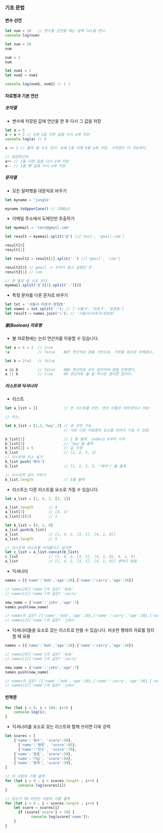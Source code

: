 ### 기초 문법

####  변수 선언

```javascript
let num = 10   // 변수를 선언할 때는 앞에 let을 쓴다.
console.log(num)

let num = 20
num

num = 2
num

let num1 = 1
let num2 = num1

console.log(num1, num2) // 1 1 

```



#### 자료형과 기본 연산

##### 숫자열

- 변수에 저장된 값에 연산을 한 후 다시 그 값을 저장

```javascript
let a = 5
a = a + 3 // 5에 3을 더한 값을 다시 a에 저장
console.log(a) // 8

a += 1 // 줄여 쓸 수도 있다. 8에 1을 더해 9를 a에 저장. 사칙연산 다 가능하다.

// 증감연산자
a++ // 1을 더한 값을 다시 a에 저장
a-- // 1을 뺀 값을 다시 a에 저장
```



##### 문자열

- 모든 알파벳을 대문자로 바꾸기

```javascript
let myname = 'jungle'

myname.toUpperCase() // JUNGLE
```

- 이메일 주소에서 도메인만 추출하기

```javascript
let myemail = 'test@gmail.com'

let result = myemail.split('@') //['test', 'gmail.com']

result[0]
result[1]

let result2 = result[1].split('.') //['gmail', 'com']

result2[0] // gmail -> 우리가 알고 싶었던 것
result2[1] // com

// 한 줄로 쓸 수도 있다.
myemail.split('@')[1].split('.')[0]
```

- 특정 문자를 다른 문자로 바꾸기

```javascript
let txt = '서울시-마포구-망원동'
let names = txt.split('-'); // ['서울시','마포구','망원동']
let result = names.join('>'); // '서울시>마포구>망원동'
```



##### 불(Boolean) 자료형

- 불 자료형에는 논리 연산자를 이용할 수 있습니다.

```javascript
let a = 4 > 2  // true
!a             // false    NOT 연산자로 참을 거짓으로, 거짓을 참으로 바꿔준다.

let b = 2!=2   // false

a && b         // false    AND 연산자로 모두 참이어야 참을 반환한다.
a || b         // true     OR 연산자로 둘 중 하나만 참이면 참이다.
```



##### 리스트와 딕셔너리

- 리스트

```javascript
let a_list = []            // 빈 리스트를 선언. 변수 이름은 아무것이나 가능!

// 또는,

let b_list = [1,2,'hey',3] // 로 선언 가능. 
                           // 서로 다른 자료형의 요소를 섞어서 가질 수 있음.

b_list[1]                  // 2 를 출력. index는 0부터 시작
b_list[2]                  // 'hey'를 출력
b_list[2] = 5              // 값 수정
b_list                     // [1, 2, 5, 3]
// 리스트에 요소 넣기
b_list.push('헤이')
b_list                     // [1, 2, 5, 3, "헤이"] 를 출력

// 리스트의 길이 구하기
b_list.length              // 5를 출력
```

- 리스트는 다른 리스트를 요소로 가질 수 있습니다.

```javascript
let a_list = [1, 4, 2, [3, 1]]

a_list.length       // 4
a_list[3]           // [3, 1]
a_list[3][1]        // 1

let b_list = [4, 1, 0]
a_list.push(b_list) 
a_list              // [1, 4, 2, [3, 1], [4, 1, 0]]
a_list.length       // 5

// 리스트와 리스트를 이어붙이고 싶다면
let c_list = a_list.concat(b_list)
c_list              // [1, 4, 2, [3, 1], [4, 1, 0], 4, 1, 0]
a_list              // [1, 4, 2, [3, 1], [4, 1, 0]] 변하지 않음
```

- 딕셔너리

```javascript
names = [{'name':'bob','age':20},{'name':'carry','age':38}]

// names[0]['name']의 값은? 'bob'
// names[1]['name']의 값은? 'carry'

new_name = {'name':'john','age':7}
names.push(new_name)

// names의 값은? [{'name':'bob','age':20},{'name':'carry','age':38},{'name':'john','age':7}]
// names[2]['name']의 값은? 'john'
```

- 딕셔너리들을 요소로 갖는 리스트로 만들 수 있습니다. 비슷한 형태의 자료를 정리할 때 유용

```javascript
names = [{'name':'bob','age':20},{'name':'carry','age':38}]

// names[0]['name']의 값은? 'bob'
// names[1]['name']의 값은? 'carry'

new_name = {'name':'john','age':7}
names.push(new_name)

// names의 값은? [{'name':'bob','age':20},{'name':'carry','age':38},{'name':'john','age':7}]
// names[2]['name']의 값은? 'john'
```



#### 반복문

```javascript
for (let i = 0; i < 100; i++) {
	console.log(i);
}
```



- 딕셔너리를 요소로 갖는 리스트와 함께 쓰이면 더욱 강력

```javascript
let scores = [
  	{'name':'철수', 'score':90},
	  {'name':'영희', 'score':85},
	  {'name':'민수', 'score':70},
    {'name':'형준', 'score':50},
    {'name':'기남', 'score':68},
    {'name':'동희', 'score':30},
]

// 각 사람의 기록 출력
for (let i = 0 ; i < scores.length ; i++) {
	  console.log(scores[i])
}

// 점수가 70 미만인 사람의 이름 출력
for (let i = 0 ; i < scores.length ; i++) {
    let score = scores[i]
	  if (score['score'] < 70) {
		    console.log(score['name']);
	}
}
```
